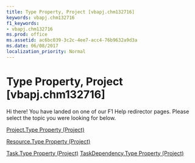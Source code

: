 ```yaml
---
title: Type Property, Project [vbapj.chm132716]
keywords: vbapj.chm132716
f1_keywords:
- vbapj.chm132716
ms.prod: office
ms.assetid: ac6bc039-3c2c-4ee7-acc4-76b9632a9d3a
ms.date: 06/08/2017
localization_priority: Normal
---
```



# Type Property, Project [vbapj.chm132716]

Hi there! You have landed on one of our F1 Help redirector pages. Please select the topic you were looking for below.

[Project.Type Property (Project)](http://msdn.microsoft.com/library/13393b8e-283d-d816-283e-f363b83eac91%28Office.15%29.aspx)

[Resource.Type Property (Project)](http://msdn.microsoft.com/library/93dcf3f6-e9ef-eaf2-90a9-956696ceb83d%28Office.15%29.aspx)

[Task.Type Property (Project)](http://msdn.microsoft.com/library/04a44733-c528-5887-113e-bdc70db8bb7a%28Office.15%29.aspx)
[TaskDependency.Type Property (Project)](http://msdn.microsoft.com/library/fb8203b5-72ab-8b10-6698-461a75fce588%28Office.15%29.aspx)

